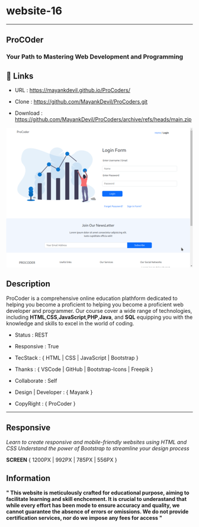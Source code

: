 # website-16
---
## ProCOder

### Your Path to Mastering Web Development and Programming

## 🔗 Links

- URL : <https://mayankdevil.github.io/ProCoders/>

- Clone : <https://github.com/MayankDevil/ProCoders.git>

- Download : <https://github.com/MayankDevil/ProCoders/archive/refs/heads/main.zip>


![LoginPage](./data/procoder.png "HomePage")

## Description

ProCoder is a comprehensive online education plathform dedicated to helping you become a proficient to helping you become a proficient web developer and programmer. Our course cover a wide range of technologies, including __HTML__,__CSS__,__JavaScript__,__PHP__,__Java__, and __SQL__ equipping you with the knowledge and skills to excel in the world of coding.

- Status : REST

- Responsive : True

- TecStack : { HTML | CSS | JavaScript | Bootstrap }

- Thanks : { VSCode | GitHub | Bootstrap-Icons | Freepik }

- Collaborate : Self

- Design | Developer : { Mayank }

- CopyRight : { ProCoder }

---

## Responsive

_Learn to create responsive and mobile-friendly websites using HTML and CSS Understand the power of Bootstrap to streamline your design process_

**SCREEN** { 1200PX | 992PX | 785PX | 556PX }

## Information


__" This website is meticulously crafted for educational purpose, aiming to facilitate learning and skill enchcement. It is crucial to underastand that while every effort has been mode to ensure accuracy and quality, we cannot guarantee the absence of errors or omissions. We do not provide certification services, nor do we impose any fees for access "__




